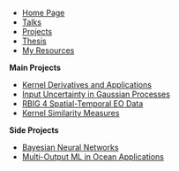 * [Home Page](README.md)
* [Talks](talks/README.md)
* [Projects](projects/README.md)
* [Thesis](thesis/README.md)
* [My Resources](resources/README.md)

  
**Main Projects**
* [Kernel Derivatives and Applications](/)
* [Input Uncertainty in Gaussian Processes](/)
* [RBIG 4 Spatial-Temporal EO Data](/)
* [Kernel Similarity Measures](/)

**Side Projects**
* [Bayesian Neural Networks](projects/bnns.md)
* [Multi-Output ML in Ocean Applications](/)